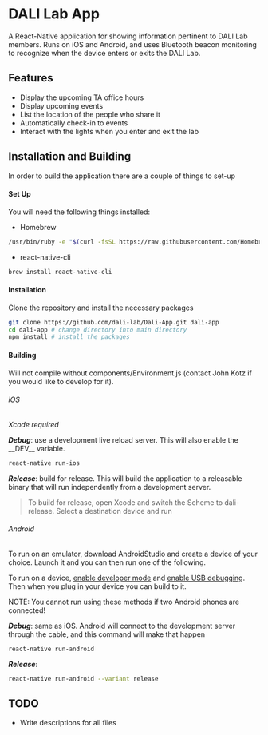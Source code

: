 # DALI Lab App

A React-Native application for showing information pertinent to DALI Lab members. Runs on iOS and Android, and uses Bluetooth beacon monitoring to recognize when the device enters or exits the DALI Lab.

## Features

- Display the upcoming TA office hours
- Display upcoming events
- List the location of the people who share it
- Automatically check-in to events
- Interact with the lights when you enter and exit the lab

## Installation and Building

In order to build the application there are a couple of things to set-up

#### Set Up

You will need the following things installed:
- Homebrew
```bash
/usr/bin/ruby -e "$(curl -fsSL https://raw.githubusercontent.com/Homebrew/install/master/install)"
```
- react-native-cli
```bash
brew install react-native-cli
```

#### Installation

Clone the repository and install the necessary packages
```bash
git clone https://github.com/dali-lab/Dali-App.git dali-app
cd dali-app # change directory into main directory
npm install # install the packages
```

#### Building

Will not compile without components/Environment.js (contact John Kotz if you would like to develop for it).

###### iOS
*Xcode required*

__*Debug*__: use a development live reload server. This will also enable the \_\_DEV\_\_ variable.
```bash
react-native run-ios
```

__*Release*__: build for release. This will build the application to a releasable binary that will run independently from a development server.

>To build for release, open Xcode and switch the Scheme to dali-release. Select a destination device and run

###### Android
To run on an emulator, download AndroidStudio and create a device of your choice. Launch it and you can then run one of the following.

To run on a device, [enable developer mode](http://www.greenbot.com/article/2457986/how-to-enable-developer-options-on-your-android-phone-or-tablet.html) and [enable USB debugging](https://www.kingoapp.com/root-tutorials/how-to-enable-usb-debugging-mode-on-android.htm). Then when you plug in your device you can build to it.

NOTE: You cannot run using these methods if two Android phones are connected!

__*Debug*__: same as iOS. Android will connect to the development server through the cable, and this command will make that happen

```bash
react-native run-android
```

__*Release*__:

```bash
react-native run-android --variant release
```

## TODO
- Write descriptions for all files
